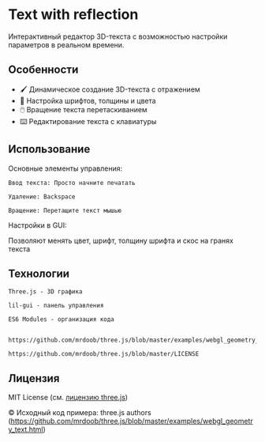 # Text with reflection

Интерактивный редактор 3D-текста с возможностью настройки параметров в реальном времени.

## Особенности

- 🖌️ Динамическое создание 3D-текста c отражением
- 🎨 Настройка шрифтов, толщины и цвета
- 🖱️ Вращение текста перетаскиванием
- ⌨️ Редактирование текста с клавиатуры

## Использование

Основные элементы управления:

    Ввод текста: Просто начните печатать

    Удаление: Backspace

    Вращение: Перетащите текст мышью

Настройки в GUI:

Позволяют менять цвет, шрифт, толщину шрифта и скос на гранях текста

## Технологии

    Three.js - 3D графика

    lil-gui - панель управления

    ES6 Modules - организация кода


    https://github.com/mrdoob/three.js/blob/master/examples/webgl_geometry_text.html

    https://github.com/mrdoob/three.js/blob/master/LICENSE

## Лицензия

MIT License (см. [лицензию three.js](https://github.com/mrdoob/three.js/blob/master/LICENSE))

© Исходный код примера: three.js authors (https://github.com/mrdoob/three.js/blob/master/examples/webgl_geometry_text.html)
